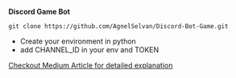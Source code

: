 **Discord Game Bot**

`git clone https://github.com/AgnelSelvan/Discord-Bot-Game.git`

* Create your environment in python
* add CHANNEL_ID in your env and TOKEN

[Checkout Medium Article for detailed explanation](https://agnelselvan007.medium.com/pick-a-apple-game-in-python-console-16add318f66https://)